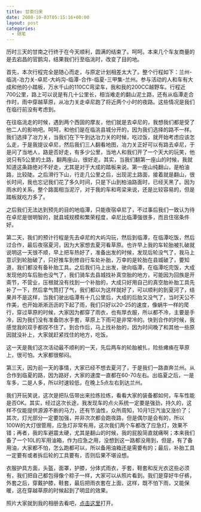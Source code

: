 ```yaml
---
title: 甘南归来
date: 2008-10-03T05:15:16+00:00
layout: post
categories:
  - 随笔
---
```

历时三天的甘南之行终于在今天顺利，圆满的结束了。呵呵。本来几个车友商量的是去宕昌的官鹅沟，结果我们行至临洮时，改变了目的地。

首先，本次行程完全是随心而走，与原定计划相差太大了。整个行程如下：兰州-临洮-冶力关-卓尼-大屿沟-临潭-合作-临夏-三甲集-兰州。参与活动的人和车有大成和他的小踏板，万水千山的110CC弯梁车，我和我的200CC越野车。行程近700公里，路上可以说是有几十公里长，相当难走的翻山泥土路，还有从临潭走合作时，雨中穿越草原，从冶力关走卓尼跑了将近两个小时的夜路。这些情况是我们在临行前没有考虑到。

在往临洮走的时候，遇到两个西固的摩友，他们就是去卓尼的，我想我们都是受了他二人的影响吧。呵呵，和他们是在临洮县城分开的，因为我们选择的路不一样。我们选择了冶力关，当我们在下午到达冶力关的时候，吃过饭，就开始考虑应该怎么走，于是我提议卓尼，然后我们三人翻看地图，冶力关正好可以有路去卓尼，于是问了当地人，路是否好走，有多少公里，当地人和我们开了一个天大的玩笑，他说只有5公里的土路，翻两座山，很好走。其实，当我们翻第一座山的时候，我就知道这条路绝对不好走，尤其是对于大成的踏板来说。第一座山纯翻山，是柏油路，比较陡。之后滑行下山，行走几公里之后，出现泥土路面，接着就是翻山，很长时间，我也忘记我们花了多久时间，只是下山到柏油路面时，已经天黑了。因为雨水的关系，整个路面相当泥泞，对于我的车和弯梁来说，还是比较容易的，但是踏板就吃力多了。

之后我们无法达到预先的目的地临潭，只能夜宿卓尼了，不过事后我们一致认为待在卓尼是很明智的，就县城规模和繁荣程度，卓尼比临潭强很多，而且住宿条件好。
<!--more-->
第二天，我们的预计行程是先去卓尼的大屿沟玩，然后到临潭，在临潭吃饭，然后过合作，最后夜宿夏河，因为大家想去夏河看草原。也许早上我的车轮胎被扎破就说明这一天很不顺，早上把车热好了，准备出发的时候，发现后轮没气了，我马上意识到轮胎破了，只好推车到修自行车处补胎，万幸的是轮胎在县城破了，要知道，我们都没有备补胎工具。之后我们马上出发，驶向临潭，在临潭吃完饭，大成发现他的车后胎也没气了，我们骑车去县城找补真空胎的地方，可能因为回族是开斋节，不营业，压根就没有找到一个补胎的，大成只好用自己的真空胎补胎工具先补了一下，然后拿气筒打了气，我们都以为这样就好了，可以顺利的到夏河了，结果并不是这样，当我们驶出临潭有十几公里后，大成的后胎又没气了，当时天公不作美，也开始淅淅沥沥的下起了雨，我们只好以20-25的速度，像蜗牛一样的爬行，穿过草原的时候，大家因为都穿了雨衣，也有厚衣服，所以都不冷，主要是手冷，因为我们没有准备防水手套，草原上下雨可是非常冷的。快到合作的时候，我感觉我的双手都捏不住了。到合作后，马上找补胎的，因为时间晚了和其他一些原因就没补上，大家就赶紧找住的地方，吃饭。

这一天是我们这次活动最不顺利的一天，先后两车的轮胎被扎，险些瘫痪在草原上，很可怕。大家都很郁闷。

第三天，因为前一天的事情，大家已经不想去夏河了，于是我们一路直奔兰州。从合作到临夏的路，因为路好，大家的速度一直都在60-70左右。出临夏之后，一是车多，二是人多，所以时速较低，在晚上5点左右到达兰州。

我们开玩笑说，这次是把队伍带出来拉练拉练，看看大家的装备都如何，车车性能是否OK。其实，经过这次长途，我发现车的点火系统一定要是强劲，持久的，这样不仅能提供源源不断的马力，还有节油性，众所周知，10月1日汽油又涨价了；其次，灯光部分一定要加强，并非次次都会跑夜路，但是偶尔是会有的，所以100W的大灯很管用，应急灯非常有用，这次我们两个车都改了应急灯，效果不错；再者，我的车避震太硬，尤其是翻山的时候，我的屁股简直就痛啊；本来我们备了一个10L的军用油箱，作为应急之用，没想到这一路都没用到，但是，有了备用油，大家都不怕，怎么跑都可以，所以备用油箱还是需要有的；最后，补胎工具一定要有或者拆后轮的工具要有，否则后果不堪设想。

衣服护具方面，头盔，面罩，护膝，分体式雨衣，手套，鞋套和反光衣这些必须有，我们把自己都包得像个粽子一样，大家可以从照片看到。我们是穿好牛仔裤，外套之后，穿戴护膝，鞋套，最后把雨衣套在上面，这样，既不怕下雨，又能保暖，这在穿越草原的时候起到了明显的效果。

照片大家就到我的相册去看吧，[点击这里](http://arvan.yupoo.com/)打开。
